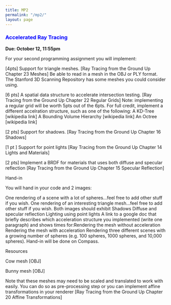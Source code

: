 ```yaml
---
title: MP2
permalink: "/mp2/"
layout: page
---
```


### <span style="color:blue"> Accelerated Ray Tracing </span>
**Due: October 12, 11:55pm**

For your second programming assignment you will implement:

[4pts] Support for triangle meshes. [Ray Tracing from the Ground Up Chapter 23 Meshes]
Be able to read in a mesh in the OBJ or PLY format. The Stanford 3D Scanning Repository has some meshes you could consider using.
 
[6 pts] A spatial data structure to accelerate intersection testing.  [Ray Tracing from the Ground Up Chapter 22 Regular Grids]
Note: implementing a regular grid will be worth 5pts out of the 6pts. For full credit, implement a different accelration structure, such as one of the following:
​A KD-Tree [wikipedia link]
A Bounding Volume Hierarchy [wikipedia link]
An Octree [wikipedia link]
 
[2 pts] Support for shadows.  [Ray Tracing from the Ground Up Chapter 16 Shadows]
 
[1 pt  ] Support for point lights  [Ray Tracing from the Ground Up Chapter 14 Lights and Materials]
 
[2 pts] Implement a BRDF for materials that uses both diffuse and specular reflection  [Ray Tracing from the Ground Up Chapter 15 Specular Reflection]
         

Hand-in

You will hand in your code and 2 images:

One rendering of a scene with a lot of spheres...feel free to add other stuff if you wish.
One rendering of an interesting triangle mesh...feel free to add other stuff if you wish.
Both images should exhibit
​Shadows
Diffuse and specular reflection
Lighting using point lights
A link to a google doc that briefly describes which acceleration structure you implemented (write one paragraph) and shows times for:
​Rendering the mesh without acceleration
Rendering the mesh with acceleration
Rendering three different scenes with a growing number of spheres (e.g. 100 spheres, 1000 spheres, and 10,000 spheres).
Hand-in will be done on Compass.

Resources

Cow mesh [OBJ]

Bunny mesh [OBJ]

Note that these meshes may need to be scaled and translated to work with easily. You can do so as pre-processing step or you can implement affine transformations in your renderer [Ray Tracing from the Ground Up Chapter 20 Affine Transformations]
